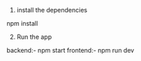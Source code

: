 
1. install the dependencies

npm install

2. Run the app

backend:- npm start
frontend:- npm run dev
